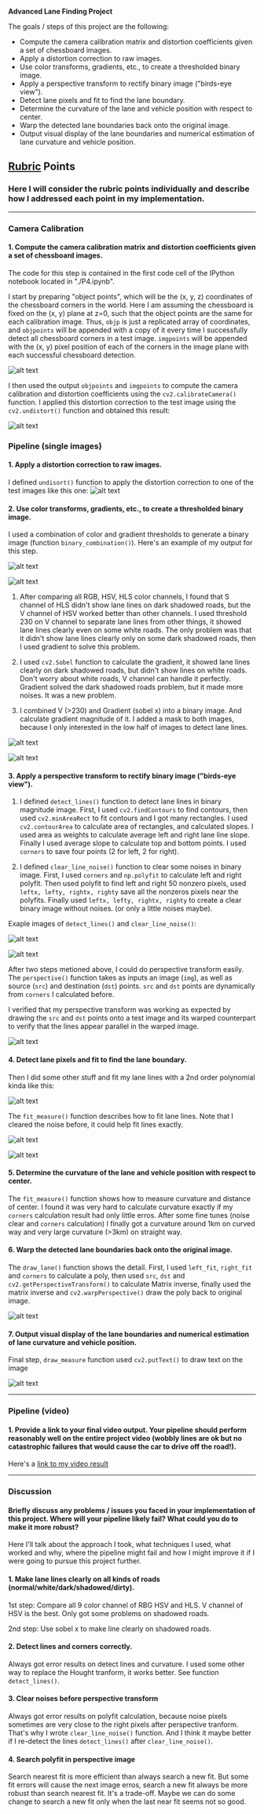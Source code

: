 **Advanced Lane Finding Project**

The goals / steps of this project are the following:

* Compute the camera calibration matrix and distortion coefficients given a set of chessboard images.
* Apply a distortion correction to raw images.
* Use color transforms, gradients, etc., to create a thresholded binary image.
* Apply a perspective transform to rectify binary image ("birds-eye view").
* Detect lane pixels and fit to find the lane boundary.
* Determine the curvature of the lane and vehicle position with respect to center.
* Warp the detected lane boundaries back onto the original image.
* Output visual display of the lane boundaries and numerical estimation of lane curvature and vehicle position.

[//]: # (Image References)

[image1]: ./examples/pipeline_1.png "Chessboard"
[image2]: ./examples/pipeline_2.png "Calibration"
[image3]: ./examples/00_3_0.jpg "Undisroted"
[image4]: ./examples/pipeline_3.png "Color Channel"
[image5]: ./examples/pipeline_3_2.png "Color Channel"
[image6]: ./examples/00_3_1.jpg "Binary image"
[image7]: ./examples/00_3_2.jpg "Binary magnitude image"
[image8]: ./examples/41_19.jpg "Binary magnitude detect lines"
[image9]: ./examples/41_19_clear.jpg "Binary magnitude clear noise"
[image10]: ./examples/pipeline_4_3.png "Binary clear noise"
[image11]: ./examples/color_fit_lines.jpg "Color fit lines"
[image12]: ./examples/00_3_3.jpg "Binary clear noise"
[image13]: ./examples/00_3_4.jpg "Fit lane lines"
[image14]: ./examples/pipeline_7_2.png "Warp fit poly"
[image15]: ./examples/00_3_6.jpg "Final image"
[video1]: ./project_video_output.mp4 "Video"

## [Rubric](https://review.udacity.com/#!/rubrics/571/view) Points

### Here I will consider the rubric points individually and describe how I addressed each point in my implementation.  

---

### Camera Calibration

#### 1. Compute the camera calibration matrix and distortion coefficients given a set of chessboard images.

The code for this step is contained in the first code cell of the IPython notebook located in "./P4.ipynb".

I start by preparing "object points", which will be the (x, y, z) coordinates of the chessboard corners in the world. Here I am assuming the chessboard is fixed on the (x, y) plane at z=0, such that the object points are the same for each calibration image.  Thus, `objp` is just a replicated array of coordinates, and `objpoints` will be appended with a copy of it every time I successfully detect all chessboard corners in a test image.  `imgpoints` will be appended with the (x, y) pixel position of each of the corners in the image plane with each successful chessboard detection.  

![alt text][image1]

I then used the output `objpoints` and `imgpoints` to compute the camera calibration and distortion coefficients using the `cv2.calibrateCamera()` function.  I applied this distortion correction to the test image using the `cv2.undistort()` function and obtained this result: 

![alt text][image2]

### Pipeline (single images)

#### 1. Apply a distortion correction to raw images.

I defined `undisort()` function to apply the distortion correction to one of the test images like this one:
![alt text][image3]

#### 2. Use color transforms, gradients, etc., to create a thresholded binary image.

I used a combination of color and gradient thresholds to generate a binary image (function `binary_combination()`).  Here's an example of my output for this step.

![alt text][image4]

![alt text][image5]

1. After comparing all RGB, HSV, HLS color channels, I found that S channel of HLS didn't show lane lines on dark shadowed roads, but the V channel of HSV worked better than other channels. I used threshold 230 on V channel to separate lane lines from other things, it showed lane lines clearly even on some white roads. The only problem was that it didn't show lane lines clearly only on some dark shadowed roads, then I used gradient to solve this problem. 

2. I used `cv2.Sobel` function to calculate the gradient, it showed lane lines clearly on dark shadowed roads, but didn't show lines on white roads. Don't worry about white roads, V channel can handle it perfectly. Gradient solved the dark shadowed roads problem, but it made more noises. It was a new problem.

3. I combined V (>230) and Gradient (sobel x) into a binary image. And calculate gradient magnitude of it. I added a mask to both images, because I only interested in the low half of images to detect lane lines.

![alt text][image6]

![alt text][image7]

#### 3. Apply a perspective transform to rectify binary image ("birds-eye view").

1. I defined `detect_lines()` function to detect lane lines in binary magnitude image. First, I used `cv2.findContours` to find contours, then used `cv2.minAreaRect` to fit contours and I got many rectangles. I used `cv2.contourArea` to calculate area of rectangles, and calculated slopes. I used area as weights to calculate average left and right lane line slope. Finally I used average slope to calculate top and bottom points. I used `corners` to save four points (2 for left, 2 for right).

2. I defined `clear_line_noise()` function to clear some noises in binary image. First, I used `corners` and `np.polyfit` to calculate left and right polyfit. Then used polyfit to find left and right 50 nonzero pixels, used `leftx, lefty, rightx, righty` save all the nonzeros pixels near the polyfits. Finally used `leftx, lefty, rightx, righty` to create a clear binary image without noises. (or only a little noises maybe).

Exaple images of `detect_lines()` and `clear_line_noise()`:

![alt text][image8]

![alt text][image9]

After two steps metioned above, I could do perspective transform easily. The `perspective()` function takes as inputs an image (`img`), as well as source (`src`) and destination (`dst`) points. `src` and `dst` points are dynamically from `corners` I calculated before. 

I verified that my perspective transform was working as expected by drawing the `src` and `dst` points onto a test image and its warped counterpart to verify that the lines appear parallel in the warped image.

![alt text][image10]


#### 4. Detect lane pixels and fit to find the lane boundary.

Then I did some other stuff and fit my lane lines with a 2nd order polynomial kinda like this:

![alt text][image11]

The `fit_measure()` function describes how to fit lane lines. Note that I cleared the noise before, it could help fit lines exactly.

![alt text][image12]

![alt text][image13]

#### 5. Determine the curvature of the lane and vehicle position with respect to center.

The `fit_measure()` function shows how to measure curvature and distance of center. I found it was very hard to calculate curvature exactly if my `corners` calculation result had only little erros. After some fine tunes (noise clear and `corners` calculation) I finally got a curvature around 1km on curved way and very large curvature (>3km) on straight way.

#### 6. Warp the detected lane boundaries back onto the original image.

The `draw_lane()` function shows the detail. First, I used `left_fit`, `right_fit` and `corners` to calculate a poly, then used `src`, `dst` and `cv2.getPerspectiveTransform()` to calculate Matrix inverse, finally used the matrix inverse and `cv2.warpPerspective()` draw the poly back to original image. 

![alt text][image14]


#### 7. Output visual display of the lane boundaries and numerical estimation of lane curvature and vehicle position.

Final step, `draw_measure` function used `cv2.putText()` to draw text on the image

![alt text][image15]

---

### Pipeline (video)

#### 1. Provide a link to your final video output.  Your pipeline should perform reasonably well on the entire project video (wobbly lines are ok but no catastrophic failures that would cause the car to drive off the road!).

Here's a [link to my video result](./project_video_output.mp4)

---

### Discussion

#### Briefly discuss any problems / issues you faced in your implementation of this project.  Where will your pipeline likely fail?  What could you do to make it more robust?

Here I'll talk about the approach I took, what techniques I used, what worked and why, where the pipeline might fail and how I might improve it if I were going to pursue this project further.  

#### 1. Make lane lines clearly on all kinds of roads (normal/white/dark/shadowed/dirty).
1st step: Compare all 9 color channel of RBG HSV and HLS. V channel of HSV is the best. Only got some problems on shadowed roads.

2nd step: Use sobel x to make line clearly on shadowed roads.

#### 2. Detect lines and corners correctly.
Always got error results on detect lines and curvature. I used some other way to replace the Hought tranform, it works better. See function `detect_lines()`.

#### 3. Clear noises before perspective transform
Always got error results on polyfit calculation, because noise pixels sometimes are very close to the right pixels after perspective tranform. That's why I wrote `clear_line_noise()` function. And I think it maybe better if I re-detect the lines `detect_lines()` after `clear_line_noise()`.

#### 4. Search polyfit in perspective image
Search nearest fit is more efficient than always search a new fit. But some fit errors will cause the next image erros, search a new fit always be more robust than search nearest fit. It's a trade-off. Maybe we can do some change to search a new fit only when the last near fit seems not so good. 